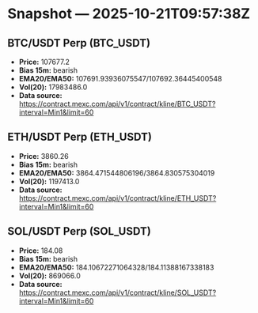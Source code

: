 # Snapshot — 2025-10-21T09:57:38Z

## BTC/USDT Perp (BTC_USDT)
- **Price:** 107677.2
- **Bias 15m:** bearish
- **EMA20/EMA50:** 107691.93936075547/107692.36445400548
- **Vol(20):** 17983486.0
- **Data source:** https://contract.mexc.com/api/v1/contract/kline/BTC_USDT?interval=Min1&limit=60

## ETH/USDT Perp (ETH_USDT)
- **Price:** 3860.26
- **Bias 15m:** bearish
- **EMA20/EMA50:** 3864.471544806196/3864.830575304019
- **Vol(20):** 1197413.0
- **Data source:** https://contract.mexc.com/api/v1/contract/kline/ETH_USDT?interval=Min1&limit=60

## SOL/USDT Perp (SOL_USDT)
- **Price:** 184.08
- **Bias 15m:** bearish
- **EMA20/EMA50:** 184.10672271064328/184.11388167338183
- **Vol(20):** 869066.0
- **Data source:** https://contract.mexc.com/api/v1/contract/kline/SOL_USDT?interval=Min1&limit=60
